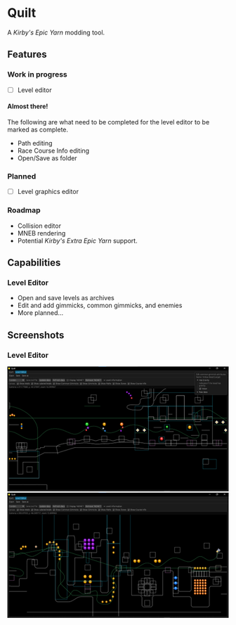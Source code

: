 # Quilt
A <em>Kirby's Epic Yarn</em> modding tool.

## Features
### Work in progress
- [ ] Level editor
#### Almost there!
The following are what need to be completed for the level editor to be marked as complete.
- Path editing
- Race Course Info editing
- Open/Save as folder

### Planned
- [ ] Level graphics editor
### Roadmap
- Collision editor
- MNEB rendering
- Potential <em>Kirby's Extra Epic Yarn</em> support.


## Capabilities
### Level Editor
- Open and save levels as archives
- Edit and add gimmicks, common gimmicks, and enemies
- More planned...
## Screenshots
### Level Editor
![le_preview_1](assets/screenshots/LE_SS_1.png)
![le_preview_2](assets/screenshots/LE_SS_2.png)
